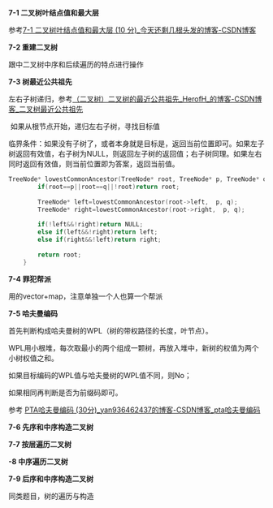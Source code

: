 **7-1 二叉树叶结点值和最大层**

参考[7-1 二叉树叶结点值和最大层 (10 分)_今天还剩几根头发的博客-CSDN博客](https://blog.csdn.net/weixin_49527015/article/details/118083441)

**7-2 重建二叉树**

跟中二叉树中序和后续遍历的特点进行操作

**7-3 树最近公共祖先**

左右子树递归，参考[（二叉树）二叉树的最近公共祖先_HerofH_的博客-CSDN博客_二叉树最近公共祖先](https://blog.csdn.net/qq_28114615/article/details/85715017)

​		如果从根节点开始，递归左右子树，寻找目标值

​		临界条件：如果没有子树了，或者本身就是目标是，返回当前位置即可。如果左子树返回有效值，右子树为NULL，则返回左子树的返回值；右子树同理。如果左右同时返回有效值，则当前位置即为答案，返回当前值。

```cpp
TreeNode* lowestCommonAncestor(TreeNode* root, TreeNode* p, TreeNode* q) {
        if(root==p||root==q||!root)return root;
        
        TreeNode* left=lowestCommonAncestor(root->left,  p, q);
        TreeNode* right=lowestCommonAncestor(root->right,  p, q);
        
        if(!left&&!right)return NULL;
        else if(left&&!right)return left;
        else if(right&&!left)return right;
        
        return root;
    }
```

**7-4 罪犯帮派**

用的vector+map，注意单独一个人也算一个帮派

**7-5 哈夫曼编码**

首先判断构成哈夫曼树的WPL（树的带权路径的长度，叶节点）。

WPL用小根堆，每次取最小的两个组成一颗树，再放入堆中，新树的权值为两个小树权值之和。

如果目标编码的WPL值与哈夫曼树的WPL值不同，则No；

如果相同再判断是否为前缀码即可。

参考 [PTA哈夫曼编码 (30分)_yan936462437的博客-CSDN博客_pta哈夫曼编码](https://blog.csdn.net/yan936462437/article/details/104209299)

**7-6 先序和中序构造二叉树**

**7-7 按层遍历二叉树**	

**-8 中序遍历二叉树**

**7-9 后序和中序构造二叉树**

同类题目，树的遍历与构造

